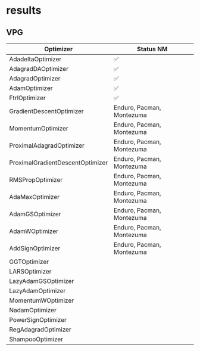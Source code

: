 # results

## VPG
| Optimizer  | Status NM |
| ------------- | ------------- |
| AdadeltaOptimizer | :white_check_mark: |
| AdagradDAOptimizer | :white_check_mark: |
| AdagradOptimizer | :white_check_mark: |
| AdamOptimizer | :white_check_mark: |
| FtrlOptimizer | :white_check_mark: |
| GradientDescentOptimizer | Enduro, Pacman, Montezuma |
| MomentumOptimizer | Enduro, Pacman, Montezuma |
| ProximalAdagradOptimizer | Enduro, Pacman, Montezuma |
| ProximalGradientDescentOptimizer | Enduro, Pacman, Montezuma |
| RMSPropOptimizer | Enduro, Pacman, Montezuma |
| AdaMaxOptimizer | Enduro, Pacman, Montezuma |
| AdamGSOptimizer | Enduro, Pacman, Montezuma |
| AdamWOptimizer | Enduro, Pacman, Montezuma |
| AddSignOptimizer | Enduro, Pacman, Montezuma |
| GGTOptimizer |
| LARSOptimizer |
| LazyAdamGSOptimizer |
| LazyAdamOptimizer |
| MomentumWOptimizer |
| NadamOptimizer |
| PowerSignOptimizer |
| RegAdagradOptimizer |
| ShampooOptimizer |
